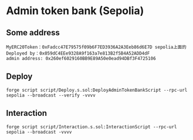 # Admin token bank (Sepolia)

## Some address
```
MyERC20Token：0xFadcc47E79575f09b6F7ED3936A2A3Eeb86d6E7D sepolia上面的
Deployed by：0x059dC4EEe9328A9f163a7e813B2f5B4A52ADD4dF
admin address: 0x260ef6029160BB9E89A50e0ead94DBf3F4725106
```

## Deploy
```
forge script script/Deploy.s.sol:DeployAdminTokenBankScript --rpc-url sepolia --broadcast --verify -vvvv
```

## Interaction
```
forge script script/Interaction.s.sol:InteractionScript --rpc-url sepolia --broadcast -vvvv
```
